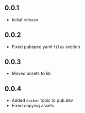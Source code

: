 ## 0.0.1

- Initial release

## 0.0.2

- Fixed pubspec.yaml `files` section

## 0.0.3

- Moved assets to lib

## 0.0.4

- Added `docker` topic to pub.dev
- Fixed copying assets
